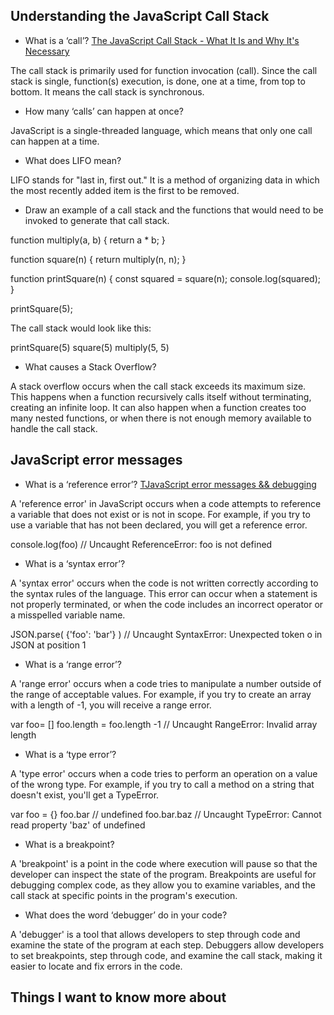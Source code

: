 ## Understanding the JavaScript Call Stack

- What is a ‘call’? [The JavaScript Call Stack - What It Is and Why It's Necessary](https://www.freecodecamp.org/news/understanding-the-javascript-call-stack-861e41ae61d4)

The call stack is primarily used for function invocation (call). Since the call stack is single, function(s) execution, is done, one at a time, from top to bottom. It means the call stack is synchronous.

- How many ‘calls’ can happen at once?

JavaScript is a single-threaded language, which means that only one call can happen at a time.

- What does LIFO mean?

LIFO stands for "last in, first out." It is a method of organizing data in which the most recently added item is the first to be removed.

- Draw an example of a call stack and the functions that would need to be invoked to generate that call stack.

function multiply(a, b) {
  return a * b;
}

function square(n) {
  return multiply(n, n);
}

function printSquare(n) {
  const squared = square(n);
  console.log(squared);
}

printSquare(5);

The call stack would look like this:

printSquare(5)
  square(5)
    multiply(5, 5)

- What causes a Stack Overflow?

A stack overflow occurs when the call stack exceeds its maximum size. This happens when a function recursively calls itself without terminating, creating an infinite loop. It can also happen when a function creates too many nested functions, or when there is not enough memory available to handle the call stack.

## JavaScript error messages

- What is a ‘reference error’? [TJavaScript error messages && debugging](https://www.freecodecamp.org/news/understanding-the-javascript-call-stack-861e41ae61d4)

A 'reference error' in JavaScript occurs when a code attempts to reference a variable that does not exist or is not in scope. For example, if you try to use a variable that has not been declared, you will get a reference error.

console.log(foo) // Uncaught ReferenceError: foo is not defined

- What is a ‘syntax error’?

A 'syntax error' occurs when the code is not written correctly according to the syntax rules of the language. This error can occur when a statement is not properly terminated, or when the code includes an incorrect operator or a misspelled variable name.

JSON.parse( {'foo': 'bar'} ) // Uncaught SyntaxError: Unexpected token o in JSON at position 1

- What is a ‘range error’?

A 'range error' occurs when a code tries to manipulate a number outside of the range of acceptable values. For example, if you try to create an array with a length of -1, you will receive a range error.

var foo= []
foo.length = foo.length -1 // Uncaught RangeError: Invalid array length

- What is a ‘type error’?

A 'type error' occurs when a code tries to perform an operation on a value of the wrong type. For example, if you try to call a method on a string that doesn't exist, you'll get a TypeError.

var foo = {}
foo.bar // undefined
foo.bar.baz // Uncaught TypeError: Cannot read property 'baz' of undefined

- What is a breakpoint?

A 'breakpoint' is a point in the code where execution will pause so that the developer can inspect the state of the program. Breakpoints are useful for debugging complex code, as they allow you to examine variables, and the call stack at specific points in the program's execution.

- What does the word ‘debugger’ do in your code?

A 'debugger' is a tool that allows developers to step through code and examine the state of the program at each step. Debuggers allow developers to set breakpoints, step through code, and examine the call stack, making it easier to locate and fix errors in the code.

## Things I want to know more about
